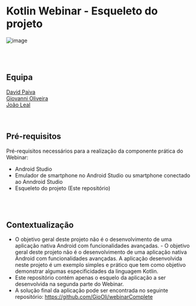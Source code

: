 # Kotlin Webinar - Esqueleto do projeto

![image](https://user-images.githubusercontent.com/49191387/143008408-551749b6-f4d2-4fc2-9c74-3ae8d2e9ab26.png)

<br />
<br />

## Equipa
<div>
 <a href="https://github.com/davidpaiva110">David Paiva</a> <br>
 <a href="https://github.com/GioOli">Giovanni Oliveira</a> <br>
 <a href="https://github.com/joaolealgh">João Leal</a> 
</div>

<br />
<br />

## Pré-requisitos
Pré-requisitos necessários para a realização da componente prática do Webinar:

- Android Studio
- Emulador de smartphone no Android Studio ou smartphone conectado ao Anndroid Studio
- Esqueleto do projeto (Este repositório)


<br />
<br />

## Contextualização
-  O objetivo geral deste projeto não é o desenvolvimento de uma aplicação nativa Android com funcionalidades avançadas. -  O objetivo geral deste projeto não é o desenvolvimento de uma aplicação nativa Android com funcionalidades avançadas. A aplicação desenvolvida neste projeto é um exemplo simples e prático que tem como objetivo demonstrar algumas especificidades da linguagem Kotlin.
-  Este repositório contém apenas o esquelo da aplicação a ser desenvolvida na segunda parte do Webinar.
-  A solução final da aplicação pode ser encontrada no seguinte repositório: https://github.com/GioOli/webinarComplete
